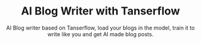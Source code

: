 <h1 align="center">AI Blog Writer with Tanserflow</h1>
<p align="center">AI Blog writer based on Tanserflow, load your blogs in the model, train it to write like you and get AI made blog posts.</p>
